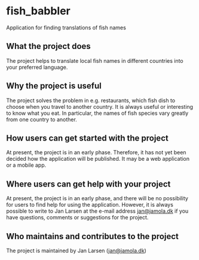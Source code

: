 # fish_babbler
Application for finding translations of fish names

## What the project does
The project helps to translate local fish names in different countries into your preferred language.

## Why the project is useful
The project solves the problem in e.g. restaurants, which fish dish to choose when you travel to another country. It is always useful or interesting to know what you eat. In particular, the names of fish species vary greatly from one country to another.

## How users can get started with the project
At present, the project is in an early phase. Therefore, it has not yet been decided how the application will be published. It may be a web application or a mobile app.

## Where users can get help with your project
At present, the project is in an early phase, and there will be no possibility for users to find help for using the application. However, it is always possible to write to Jan Larsen at the e-mail address jan@jamola.dk if you have questions, comments or suggestions for the project.

## Who maintains and contributes to the project
The project is maintained by Jan Larsen (jan@jamola.dk)




